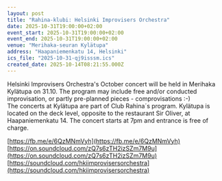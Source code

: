 ```yaml
---
layout: post
title: "Rahina-klubi: Helsinki Improvisers Orchestra"
date: 2025-10-31T19:00:00+02:00
event_start: 2025-10-31T19:00:00+02:00
event_end: 2025-10-31T19:00:00+02:00
venue: "Merihaka-seuran Kylätupa"
address: "Haapaniemenkatu 14, Helsinki"
ics_file: "2025-10-31-qj9isssm.ics"
created_date: 2025-10-14T08:21:55.000Z
---
```


Helsinki Improvisers Orchestra's October concert will be held in Merihaka  Kylätupa on 31.10. The program may include free and/or conducted improvisation, or partly pre-planned pieces - comprovisations :-)   
The concerts at Kylätupa are part of Club Rahina´s program. Kylätupa is located on the deck level, opposite to the restaurant Sir Oliver, at Haapaniemenkatu 14. The concert starts at 7pm and entrance is free of charge.  
  
  
[https://fb.me/e/6QzMNmVyh](https://fb.me/e/6QzMNmVyh)  
[https://on.soundcloud.com/zQ7s6zTH2izSZm7M9u](https://on.soundcloud.com/zQ7s6zTH2izSZm7M9u)  
[https://soundcloud.com/hkiimprovisersorchestra](https://soundcloud.com/hkiimprovisersorchestra)
